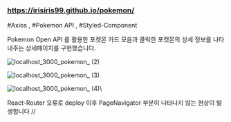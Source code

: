 ### https://irisiris99.github.io/pokemon/


#Axios , #Pokemon API , #Styled-Component

Pokemon Open API 를 활용한 포켓몬 카드 모음과 클릭한 포켓몬의 상세 정보를 나타내주는 상세페이지를 구현했습니다.


![localhost_3000_pokemon_ (2)](https://user-images.githubusercontent.com/92557062/183394142-56ae7786-df28-4cdb-a739-ee3908da4281.png)


![localhost_3000_pokemon_ (3)](https://user-images.githubusercontent.com/92557062/183394004-029df5d2-f69c-4191-9f6b-608b818fb87e.png)


![localhost_3000_pokemon_ (4)](https://user-images.githubusercontent.com/92557062/183394163-21b4b0ab-8cc0-4712-b3fd-748fb7fa0760.png)\\

React-Router 오류로 deploy 이후 PageNavigator 부분이 나타나지 않는 현상이 발생합니다 //
